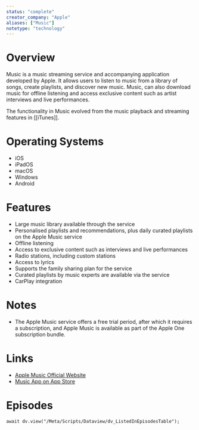```yaml
---
status: "complete"
creator_company: "Apple"
aliases: ["Music"]
notetype: "technology"
---
```

# Overview
Music is a music streaming service and accompanying application developed by Apple. It allows users to listen to music from a library of songs, create playlists, and discover new music. Music, can also download music for offline listening and access exclusive content such as artist interviews and live performances.

The functionality in Music evolved from the music playback and streaming features in [[iTunes]].

# Operating Systems
- iOS
- iPadOS
- macOS
- Windows
- Android

# Features
- Large music library available through the service
- Personalised playlists and recommendations, plus daily curated playlists on the Apple Music service
- Offline listening
- Access to exclusive content such as interviews and live performances
- Radio stations, including custom stations
- Access to lyrics
- Supports the family sharing plan for the service
- Curated playlists by music experts are available via the service
- CarPlay integration

# Notes
- The Apple Music service offers a free trial period, after which it requires a subscription, and Apple Music is available as part of the Apple One subscription bundle.

# Links
- [Apple Music Official Website](https://www.apple.com/apple-music/)
- [Music App on App Store](https://apps.apple.com/gb/app/apple-music/id1108187390)


# Episodes
```dataviewjs
await dv.view("/Meta/Scripts/Dataview/dv_ListedInEpisodesTable");
```
